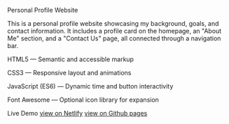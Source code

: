 Personal Profile Website

This is a personal profile website showcasing my background, goals, and contact information. 
It includes a profile card on the homepage, an "About Me" section, and a "Contact Us" page, all connected through a navigation bar.


HTML5 — Semantic and accessible markup

CSS3 — Responsive layout and animations

JavaScript (ES6) — Dynamic time and button interactivity

Font Awesome — Optional icon library for expansion

Live Demo
[view on Netlify](https://arondiprofilecard.netlify.app/)
[view on Github pages](https://github.com/arondi-12/profile-card)